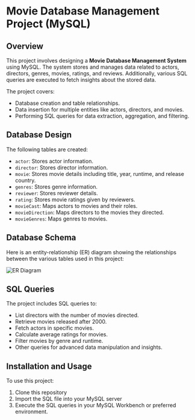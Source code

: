 # Movie Database Management Project (MySQL)

## Overview
This project involves designing a **Movie Database Management System** using MySQL. The system stores and manages data related to actors, directors, genres, movies, ratings, and reviews. Additionally, various SQL queries are executed to fetch insights about the stored data.

The project covers:
- Database creation and table relationships.
- Data insertion for multiple entities like actors, directors, and movies.
- Performing SQL queries for data extraction, aggregation, and filtering.

## Database Design
The following tables are created:
- `actor`: Stores actor information.
- `director`: Stores director information.
- `movie`: Stores movie details including title, year, runtime, and release country.
- `genres`: Stores genre information.
- `reviewer`: Stores reviewer details.
- `rating`: Stores movie ratings given by reviewers.
- `movieCast`: Maps actors to movies and their roles.
- `movieDirection`: Maps directors to the movies they directed.
- `movieGenres`: Maps genres to movies.

## Database Schema
Here is an entity-relationship (ER) diagram showing the relationships between the various tables used in this project:

![ER Diagram](path/to/your/image.png)

## SQL Queries
The project includes SQL queries to:
- List directors with the number of movies directed.
- Retrieve movies released after 2000.
- Fetch actors in specific movies.
- Calculate average ratings for movies.
- Filter movies by genre and runtime.
- Other queries for advanced data manipulation and insights.

## Installation and Usage
To use this project:

1. Clone this repository
2. Import the SQL file into your MySQL server
3. Execute the SQL queries in your MySQL Workbench or preferred environment.

